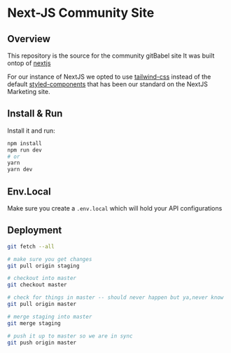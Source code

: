 # Next-JS Community Site

## Overview

This repository is the source for the community gitBabel site It was built ontop of [nextjs](https://nextjs.org/)

For our instance of NextJS we opted to use [tailwind-css](https://tailwindcss.com/) instead of the default [styled-components](https://styled-components.com/) that has been our standard on the NextJS Marketing site.

## Install & Run

Install it and run:

```bash
npm install
npm run dev
# or
yarn
yarn dev
```

## Env.Local

Make sure you create a `.env.local` which will hold your API configurations

<!-- ```
# LocalDev
#GRAPHQL_API_URL=http://localhost:4000/graphql
#API_BEARER_TOKEN=
``` -->

<!-- ### Setup LeftHook

```bash
brew install lefthook
lefthook install
``` -->

## Deployment

```bash
git fetch --all

# make sure you get changes
git pull origin staging

# checkout into master
git checkout master

# check for things in master -- should never happen but ya,never know
git pull origin master

# merge staging into master
git merge staging

# push it up to master so we are in sync
git push origin master
```
